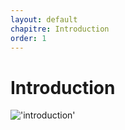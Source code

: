 ```yaml
---
layout: default
chapitre: Introduction
order: 1
---
```


# Introduction
!['introduction'](/lab-deploy-laravel/1.Introduction/images/introduction.PNG)

<!-- new slide -->
